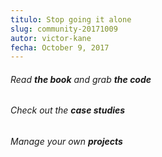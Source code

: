 ```yaml
---
titulo: Stop going it alone
slug: community-20171009
autor: victor-kane
fecha: October 9, 2017
--- 
```

###### Read **the book** and grab **the code**
###### Check out the **case studies**
###### Manage your own **projects**
